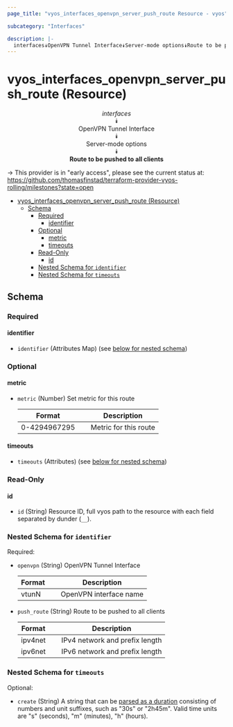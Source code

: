 ```yaml
---
page_title: "vyos_interfaces_openvpn_server_push_route Resource - vyos"

subcategory: "Interfaces"

description: |-
  interfaces⯯OpenVPN Tunnel Interface⯯Server-mode options⯯Route to be pushed to all clients
---
```


# vyos_interfaces_openvpn_server_push_route (Resource)
<center>

*interfaces*  
⯯  
OpenVPN Tunnel Interface  
⯯  
Server-mode options  
⯯  
**Route to be pushed to all clients**


</center>

-> This provider is in "early access", please see the current status at: https://github.com/thomasfinstad/terraform-provider-vyos-rolling/milestones?state=open

<!--TOC-->

- [vyos_interfaces_openvpn_server_push_route (Resource)](#vyos_interfaces_openvpn_server_push_route-resource)
  - [Schema](#schema)
    - [Required](#required)
      - [identifier](#identifier)
    - [Optional](#optional)
      - [metric](#metric)
      - [timeouts](#timeouts)
    - [Read-Only](#read-only)
      - [id](#id)
    - [Nested Schema for `identifier`](#nested-schema-for-identifier)
    - [Nested Schema for `timeouts`](#nested-schema-for-timeouts)

<!--TOC-->

<!-- schema generated by tfplugindocs -->
## Schema

### Required

#### identifier
- `identifier` (Attributes Map) (see [below for nested schema](#nestedatt--identifier))

### Optional

#### metric
- `metric` (Number) Set metric for this route

    |  Format        &emsp;|  Description            |
    |----------------|-------------------------|
    |  0-4294967295  &emsp;|  Metric for this route  |
#### timeouts
- `timeouts` (Attributes) (see [below for nested schema](#nestedatt--timeouts))

### Read-Only

#### id
- `id` (String) Resource ID, full vyos path to the resource with each field separated by dunder (`__`).

<a id="nestedatt--identifier"></a>
### Nested Schema for `identifier`

Required:

- `openvpn` (String) OpenVPN Tunnel Interface

    |  Format  &emsp;|  Description             |
    |----------|--------------------------|
    |  vtunN   &emsp;|  OpenVPN interface name  |
- `push_route` (String) Route to be pushed to all clients

    |  Format   &emsp;|  Description                     |
    |-----------|----------------------------------|
    |  ipv4net  &emsp;|  IPv4 network and prefix length  |
    |  ipv6net  &emsp;|  IPv6 network and prefix length  |


<a id="nestedatt--timeouts"></a>
### Nested Schema for `timeouts`

Optional:

- `create` (String) A string that can be [parsed as a duration](https://pkg.go.dev/time#ParseDuration) consisting of numbers and unit suffixes, such as &#34;30s&#34; or &#34;2h45m&#34;. Valid time units are &#34;s&#34; (seconds), &#34;m&#34; (minutes), &#34;h&#34; (hours).
